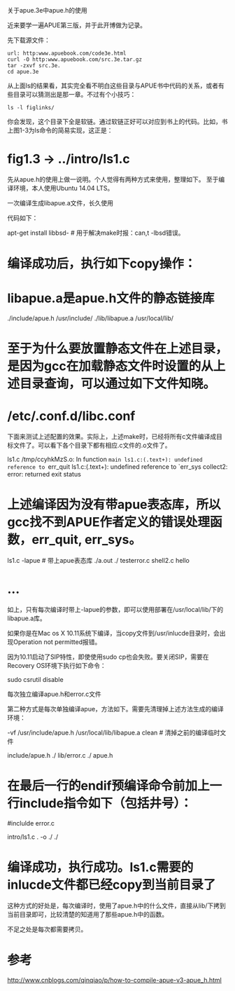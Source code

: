 关于apue.3e中apue.h的使用

近来要学一遍APUE第三版，并于此开博做为记录。

先下载源文件：

```
url: http:www.apuebook.com/code3e.html
curl -O http:www.apuebook.com/src.3e.tar.gz
tar -zxvf src.3e.
cd apue.3e
```

从上面ls的结果看，其实完全看不明白这些目录与APUE书中代码的关系，或者有些目录可以猜测出是那一章。不过有个小技巧：

`ls -l figlinks/`

你会发现，这个目录下全是软链。通过软链正好可以对应到书上的代码。比如，书上图1-3为ls命令的简易实现，这正是：

# fig1.3 -> ../intro/ls1.c

先从apue.h的使用上做一说明。个人觉得有两种方式来使用，整理如下。 至于编译环境，本人使用Ubuntu 14.04 LTS。

一次编译生成libapue.a文件，长久使用

代码如下：

  apt-get install libbsd- # 用于解决make时报：can,t  -lbsd错误。

# 编译成功后，执行如下copy操作：
# libapue.a是apue.h文件的静态链接库

  ./include/apue.h /usr/include/
  ./lib/libapue.a /usr/local/lib/

# 至于为什么要放置静态文件在上述目录，是因为gcc在加载静态文件时设置的从上述目录查询，可以通过如下文件知晓。
# /etc/.conf.d/libc.conf

下面来测试上述配置的效果。实际上，上述make时，已经将所有c文件编译成目标文件了。可以看下各个目录下都有相应.c文件的.o文件了。

  ls1.c
  /tmp/ccyhkMzS.o: In function `main
  ls1.c:(.text+): undefined reference to `err_quit
  ls1.c:(.text+): undefined reference to `err_sys
  collect2: error:  returned  exit status

# 上述编译因为没有带apue表态库，所以gcc找不到APUE作者定义的错误处理函数，err_quit, err_sys。
  ls1.c -lapue # 带上apue表态库
./a.out ./
  testerror.c
shell2.c
hello
# ...

如上，只有每次编译时带上-lapue的参数，即可以使用部署在/usr/local/lib/下的libapue.a库。

如果你是在Mac os X 10.11系统下编译，当copy文件到/usr/inlucde目录时，会出现Operation not permitted报错。

因为10.11启动了SIP特性，即使使用sudo cp也会失败。要关闭SIP，需要在Recovery OS环境下执行如下命令：

sudo csrutil disable

每次独立编译apue.h和error.c文件

第二种方式是每次单独编译apue，方法如下。需要先清理掉上述方法生成的编译环境：

  -vf /usr/include/apue.h /usr/local/lib/libapue.a
  clean # 清掉之前的编译临时文件

  include/apue.h ./  lib/error.c ./  apue.h

# 在最后一行的endif预编译命令前加上一行include指令如下（包括井号）：
#inclulde error.c

  intro/ls1.c .
  -o  ./ ./
# 编译成功，执行成功。ls1.c需要的inlucde文件都已经copy到当前目录了

这种方式的好处是，每次编译时，使用了apue.h中的什么文件，直接从lib/下拷到当前目录即可，比较清楚的知道用了那些apue.h中的函数。

不足之处是每次都需要拷贝。

# 参考

http://www.cnblogs.com/qinqiao/p/how-to-compile-apue-v3-apue_h.html
